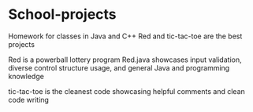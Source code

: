 # School-projects
 Homework for classes in Java and C++
 Red and tic-tac-toe are the best projects
 
Red is a powerball lottery program
Red.java showcases input validation, diverse control structure usage, and general Java and programming knowledge

tic-tac-toe is the cleanest code showcasing helpful comments and clean code writing 
